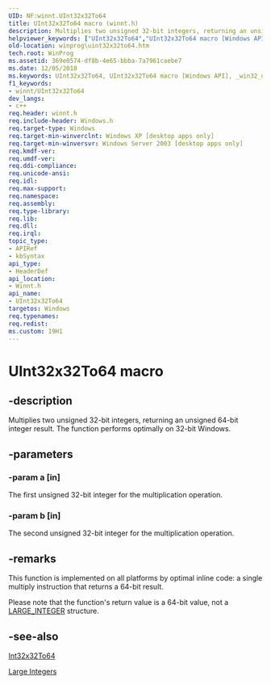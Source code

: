 ```yaml
---
UID: NF:winnt.UInt32x32To64
title: UInt32x32To64 macro (winnt.h)
description: Multiplies two unsigned 32-bit integers, returning an unsigned 64-bit integer result.
helpviewer_keywords: ["UInt32x32To64","UInt32x32To64 macro [Windows API]","_win32_uint32x32to64","winnt/UInt32x32To64","winprog.uint32x32to64"]
old-location: winprog\uint32x32to64.htm
tech.root: WinProg
ms.assetid: 369e0574-df8b-4e65-bbba-7a7961caebe7
ms.date: 12/05/2018
ms.keywords: UInt32x32To64, UInt32x32To64 macro [Windows API], _win32_uint32x32to64, winnt/UInt32x32To64, winprog.uint32x32to64
f1_keywords:
- winnt/UInt32x32To64
dev_langs:
- c++
req.header: winnt.h
req.include-header: Windows.h
req.target-type: Windows
req.target-min-winverclnt: Windows XP [desktop apps only]
req.target-min-winversvr: Windows Server 2003 [desktop apps only]
req.kmdf-ver: 
req.umdf-ver: 
req.ddi-compliance: 
req.unicode-ansi: 
req.idl: 
req.max-support: 
req.namespace: 
req.assembly: 
req.type-library: 
req.lib: 
req.dll: 
req.irql: 
topic_type:
- APIRef
- kbSyntax
api_type:
- HeaderDef
api_location:
- Winnt.h
api_name:
- UInt32x32To64
targetos: Windows
req.typenames: 
req.redist: 
ms.custom: 19H1
---
```


# UInt32x32To64 macro


## -description


Multiplies two unsigned 32-bit integers, returning an unsigned 64-bit integer result. The function performs optimally on 32-bit Windows.


## -parameters




### -param a [in]

The first unsigned 32-bit integer for the multiplication operation.


### -param b [in]

The second unsigned 32-bit integer for the multiplication operation.


## -remarks



This function is implemented on all platforms by optimal inline code: a single multiply instruction that returns a 64-bit result.

Please note that the function's return value is a 64-bit value, not a 
<a href="/windows/win32/api/winnt/ns-winnt-large_integer~r1">LARGE_INTEGER</a> structure.




## -see-also




<a href="https://docs.microsoft.com/windows/desktop/api/winnt/nf-winnt-int32x32to64">Int32x32To64</a>



<a href="https://docs.microsoft.com/windows/desktop/WinProg/large-integers">Large Integers</a>
 

 

